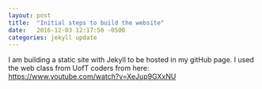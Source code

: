 ```yaml
---
layout: post
title:  "Initial steps to build the website"
date:   2016-12-03 12:17:50 -0500
categories: jekyll update
---
```


I am building a static site with Jekyll to be hosted in my gitHub page. I used the web class from UofT coders from here: https://www.youtube.com/watch?v=XeJup9GXxNU


